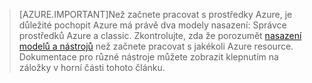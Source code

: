 >[AZURE.IMPORTANT]Než začnete pracovat s prostředky Azure, je důležité pochopit Azure má právě dva modely nasazení: Správce prostředků Azure a classic. Zkontrolujte, zda že porozumět [nasazení modelů a nástrojů](../articles/azure-classic-rm.md) než začnete pracovat s jakékoli Azure resource. Dokumentace pro různé nástroje můžete zobrazit klepnutím na záložky v horní části tohoto článku.
